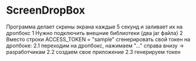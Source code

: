 # ScreenDropBox
Программа делает скрины экрана каждые 5 секунд и заливает их на дропбокс
1 Нужно подключить внешние библиотеки (два jar файла)
2 Вместо строки ACCESS_TOKEN = "sample" сгенерировать свой токен на дропбоке:
2.1 переходим на дропбокс, нажимаем "..." справа внизу -> разработчикам
2.2 создаем свое приложение
2.3 генерируем токен
